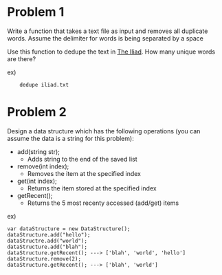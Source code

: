 # Problem 1
Write a function that takes a text file as input and removes all duplicate words.  Assume the delimiter for words is being separated by a space

Use this function to dedupe the text in [The Iliad](http://classics.mit.edu/Homer/iliad.mb.txt).  How many unique words are there?

ex)
```
    dedupe iliad.txt
```

# Problem 2
Design a data structure which has the following operations (you can assume the data is a string for this problem):
- add(string str);
    - Adds string to the end of the saved list
- remove(int index);
    - Removes the item at the specified index
- get(int index);
    - Returns the item stored at the specified index
- getRecent();
    - Returns the 5 most recenty accessed (add/get) items

ex)  
```  
var dataStructure = new DataStructure();
dataStructure.add("hello");
dataStructre.add("world");
dataStructure.add("blah");
dataStructure.getRecent(); ---> ['blah', 'world', 'hello']
dataStructure.remove(2);
dataStructure.getRecent(); ---> ['blah', 'world']
```